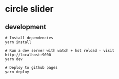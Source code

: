 # circle slider

## development

```shell
# Install dependencies
yarn install

# Run a dev server with watch + hot reload - visit http://localhost:9000
yarn dev

# Deploy to github pages
yarn deploy
```
